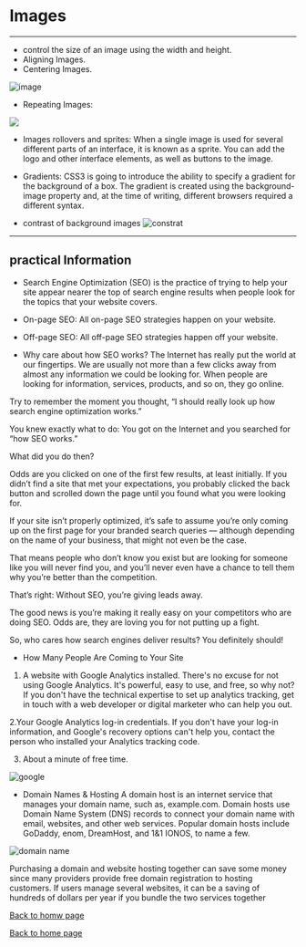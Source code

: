 # Images
____________________

- control the size of an image using the width and height.
- Aligning Images.
- Centering Images.

![image](https://pbs.twimg.com/media/EewJVcHWsAAFfkC.jpg)

- Repeating Images:

![](https://i0.wp.com/bdmpublications.com/wp-content/uploads/2020/12/css-colours-backgrounds6.jpg?resize=708%2C359&ssl=1)

- Images rollovers and sprites:
When a single image is used for several different parts of an interface, it is known as a sprite. You can add the logo and other interface elements, as well as buttons to the image.

- Gradients:
CSS3 is going to introduce the ability to specify a gradient for the background of a box. The gradient is created using the background-image property and, at the time of writing, different browsers required a different syntax.

- contrast of background images
![constrat](https://www.codegrepper.com/codeimages/how-to-darken-background-image-with-css.png)

___________
## practical Information

* Search Engine Optimization (SEO)
 is the practice of trying to help your site appear nearer the top of search engine results when people look for the topics that your website covers.
 
- On-page SEO: All on-page SEO strategies happen on your website.
- Off-page SEO: All off-page SEO strategies happen off your website.
 
 - Why care about how SEO works? 
 The Internet has really put the world at our fingertips. We are usually not more than a few clicks away from almost any information we could be looking for. When people are looking for information, services, products, and so on, they go online.

Try to remember the moment you thought, “I should really look up how search engine optimization works.”

You knew exactly what to do: You got on the Internet and you searched for “how SEO works.”

What did you do then?

Odds are you clicked on one of the first few results, at least initially. If you didn’t find a site that met your expectations, you probably clicked the back button and scrolled down the page until you found what you were looking for.

If your site isn’t properly optimized, it’s safe to assume you’re only coming up on the first page for your branded search queries — although depending on the name of your business, that might not even be the case.

That means people who don’t know you exist but are looking for someone like you will never find you, and you’ll never even have a chance to tell them why you’re better than the competition.

That’s right: Without SEO, you’re giving leads away.

The good news is you’re making it really easy on your competitors who are doing SEO. Odds are, they are loving you for not putting up a fight.

So, who cares how search engines deliver results? You definitely should!

* How Many People Are Coming to Your Site
1. A website with Google Analytics installed. There's no excuse for not using Google Analytics. It's powerful, easy to use, and free, so why not? If you don't have the technical expertise to set up analytics tracking, get in touch with a web developer or digital marketer who can help you out.
 
2.Your Google Analytics log-in credentials. If you don't have your log-in information, and Google's recovery options can't help you, contact the person who installed your Analytics tracking code.
 
3. About a minute of free time.

![google](https://ahrefs.com/blog/wp-content/uploads/2018/08/ahrefs-blog-growth.png)


* Domain Names & Hosting
A domain host is an internet service that manages your domain name, such as, example.com. Domain hosts use Domain Name System (DNS) records to connect your domain name with email, websites, and other web services. Popular domain hosts include GoDaddy, enom, DreamHost, and 1&1 IONOS, to name a few.

![domain name](https://themegrill.com/blog/wp-content/uploads/2020/07/DNS-Server1.jpg)

Purchasing a domain and website hosting together can save some money since many providers provide free domain registration to hosting customers. If users manage several websites, it can be a saving of hundreds of dollars per year if you bundle the two services together




[Back to homw page](https://rahafalbakkar.github.io/Code-201-Reading-Notes)








[Back to home page](https://rahafalbakkar.github.io/Code-201-Reading-Notes/)